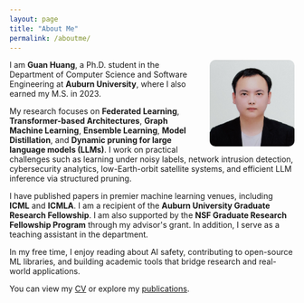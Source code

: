 ```yaml
---
layout: page
title: "About Me"
permalink: /aboutme/
---
```


<img src="/assets/img/Guan_Huang.jpg" width="150" style="float: right; margin-left: 20px; border-radius: 10px;">

I am **Guan Huang**, a Ph.D. student in the Department of Computer Science and Software Engineering at **Auburn University**, where I also earned my M.S. in 2023.

My research focuses on **Federated Learning**, **Transformer-based Architectures**, **Graph Machine Learning**, **Ensemble Learning**, **Model Distillation**, and **Dynamic pruning for large language models (LLMs)**. I work on practical challenges such as learning under noisy labels, network intrusion detection, cybersecurity analytics, low-Earth-orbit satellite systems, and efficient LLM inference via structured pruning.

I have published papers in premier machine learning venues, including **ICML** and **ICMLA**. I am a recipient of the **Auburn University Graduate Research Fellowship**. I am also supported by the **NSF Graduate Research Fellowship Program** through my advisor's grant. In addition, I serve as a teaching assistant in the department.

In my free time, I enjoy reading about AI safety, contributing to open-source ML libraries, and building academic tools that bridge research and real-world applications.

You can view my [CV](/cv/) or explore my [publications](https://guanhuang-rs.github.io/).
